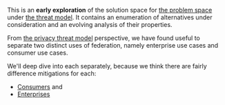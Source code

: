 This is an **early exploration** of the solution space for [the problem space](README.md) under [the threat model](privacy_threat_model.md). It contains an enumeration of alternatives under consideration and an evolving analysis of their properties.

From [the privacy threat model](privacy_threat_model.md) perspective, we have found useful to separate two distinct uses of federation, namely enterprise use cases and consumer use cases.

We'll deep dive into each separately, because we think there are fairly difference mitigations for each:

- [Consumers](consumers.md) and
- [Enterprises](enterprises.md)



